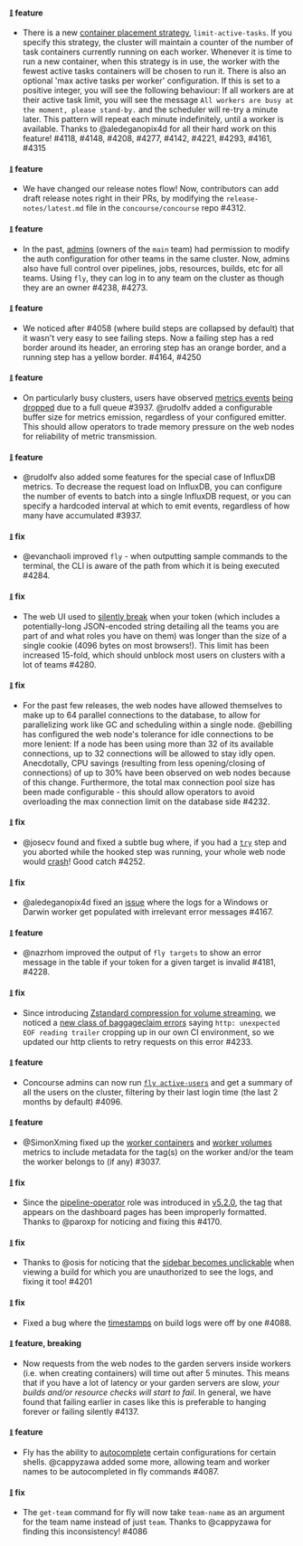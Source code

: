 #### <sub><sup><a name="v550-note-1" href="#v550-note-1">:link:</a></sup></sub> feature

* There is a new [container placement strategy](https://concourse-ci.org/container-placement.html), `limit-active-tasks`. If you specify this strategy, the cluster will maintain a counter of the number of task containers currently running on each worker. Whenever it is time to run a new container, when this strategy is in use, the worker with the fewest active tasks containers will be chosen to run it.
  There is also an optional 'max active tasks per worker' configuration. If this is set to a positive integer, you will see the following behaviour: If all workers are at their active task limit, you will see the message `All workers are busy at the moment, please stand-by.` and the scheduler will re-try a minute later. This pattern will repeat each minute indefinitely, until a worker is available.
  Thanks to @aledeganopix4d for all their hard work on this feature! #4118, #4148, #4208, #4277, #4142, #4221, #4293, #4161, #4315

#### <sub><sup><a name="v550-note-2" href="#v550-note-2">:link:</a></sup></sub> feature

* We have changed our release notes flow! Now, contributors can add draft release notes right in their PRs, by modifying the `release-notes/latest.md` file in the `concourse/concourse` repo #4312.

#### <sub><sup><a name="v550-note-3" href="#v550-note-3">:link:</a></sup></sub> feature

* In the past, [admins](https://concourse-ci.org/user-roles.html#concourse-admin) (owners of the `main` team) had permission to modify the auth configuration for other teams in the same cluster. Now, admins also have full control over pipelines, jobs, resources, builds, etc for all teams. Using `fly`, they can log in to any team on the cluster as though they are an owner #4238, #4273.

#### <sub><sup><a name="v550-note-4" href="#v550-note-4">:link:</a></sup></sub> feature
* We noticed after #4058 (where build steps are collapsed by default) that it wasn't very easy to see failing steps.
  Now a failing step has a red border around its header, an erroring step has an orange border, and a running step has a yellow border. #4164, #4250

#### <sub><sup><a name="v550-note-5" href="#v550-note-5">:link:</a></sup></sub> feature

* On particularly busy clusters, users have observed [metrics events](https://github.com/concourse/concourse/issues/3674) [being dropped](https://github.com/concourse/concourse/issues/3769) due to a full queue #3937. @rudolfv added a configurable buffer size for metrics emission, regardless of your configured emitter. This should allow operators to trade memory pressure on the web nodes for reliability of metric transmission.

#### <sub><sup><a name="v550-note-6" href="#v550-note-6">:link:</a></sup></sub> feature

* @rudolfv also added some features for the special case of InfluxDB metrics. To decrease the request load on InfluxDB, you can configure the number of events to batch into a single InfluxDB request, or you can specify a hardcoded interval at which to emit events, regardless of how many have accumulated #3937.

#### <sub><sup><a name="v550-note-7" href="#v550-note-7">:link:</a></sup></sub> fix

* @evanchaoli improved `fly` - when outputting sample commands to the terminal, the CLI is aware of the path from which it is being executed #4284.

#### <sub><sup><a name="v550-note-8" href="#v550-note-8">:link:</a></sup></sub> fix

* The web UI used to [silently break](https://github.com/concourse/concourse/issues/3141) when your token (which includes a potentially-long JSON-encoded string detailing all the teams you are part of and what roles you have on them) was longer than the size of a single cookie (4096 bytes on most browsers!). This limit has been increased 15-fold, which should unblock most users on clusters with a lot of teams #4280.

#### <sub><sup><a name="v550-note-9" href="#v550-note-9">:link:</a></sup></sub> fix

* For the past few releases, the web nodes have allowed themselves to make up to 64 parallel connections to the database, to allow for parallelizing work like GC and scheduling within a single node. @ebilling has configured the web node's tolerance for idle connections to be more lenient: If a node has been using more than 32 of its available connections, up to 32 connections will be allowed to stay idly open. Anecdotally, CPU savings (resulting from less opening/closing of connections) of up to 30% have been observed on web nodes because of this change. Furthermore, the total max connection pool size has been made configurable - this should allow operators to avoid overloading the max connection limit on the database side #4232.

#### <sub><sup><a name="v550-note-10" href="#v550-note-10">:link:</a></sup></sub> fix

* @josecv found and fixed a subtle bug where, if you had a [`try`](https://concourse-ci.org/try-step.html) step and you aborted while the hooked step was running, your whole web node would [crash](https://github.com/concourse/concourse/issues/3989)! Good catch #4252.

#### <sub><sup><a name="v550-note-11" href="#v550-note-11">:link:</a></sup></sub> fix

* @aledeganopix4d fixed an [issue](https://github.com/concourse/concourse/issues/4180) where the logs for a Windows or Darwin worker get populated with irrelevant error messages #4167.

#### <sub><sup><a name="v550-note-12" href="#v550-note-12">:link:</a></sup></sub> feature

* @nazrhom improved the output of `fly targets` to show an error message in the table if your token for a given target is invalid #4181, #4228.

#### <sub><sup><a name="v550-note-13" href="#v550-note-13">:link:</a></sup></sub> fix

* Since introducing [Zstandard compression for volume streaming](https://github.com/concourse/concourse/releases#v540-note-1), we noticed a [new class of baggageclaim errors](https://github.com/concourse/retryhttp/issues/8) saying `http: unexpected EOF reading trailer` cropping up in our own CI environment, so we updated our http clients to retry requests on this error #4233.

#### <sub><sup><a name="v550-note-14" href="#v550-note-14">:link:</a></sup></sub> feature

* Concourse admins can now run [`fly active-users`](https://concourse-ci.org/managing-teams.html#fly-active-users) and get a summary of all the users on the cluster, filtering by their last login time (the last 2 months by default) #4096.

#### <sub><sup><a name="v550-note-15" href="#v550-note-15">:link:</a></sup></sub> feature

* @SimonXming fixed up the [worker containers](https://concourse-ci.org/metrics.html#worker%20containers) and [worker volumes](https://concourse-ci.org/metrics.html#worker%20volumes) metrics to include metadata for the tag(s) on the worker and/or the team the worker belongs to (if any) #3037.

#### <sub><sup><a name="v550-note-16" href="#v550-note-16">:link:</a></sup></sub> fix

* Since the [pipeline-operator](https://concourse-ci.org/user-roles.html#team-pipeline-operator-role) role was introduced in [v5.2.0](https://github.com/concourse/concourse/releases#v520-note-3), the tag that appears on the dashboard pages has been improperly formatted. Thanks to @paroxp for noticing and fixing this #4170.

#### <sub><sup><a name="v550-note-17" href="#v550-note-17">:link:</a></sup></sub> fix

* Thanks to @osis for noticing that the [sidebar becomes unclickable](https://github.com/concourse/concourse/issues/4190) when viewing a build for which you are unauthorized to see the logs, and fixing it too! #4201

#### <sub><sup><a name="v550-note-18" href="#v550-note-18">:link:</a></sup></sub> fix

* Fixed a bug where the [timestamps](https://github.com/concourse/concourse/issues/3942) on build logs were off by one #4088.

#### <sub><sup><a name="v550-note-19" href="#v550-note-19">:link:</a></sup></sub> feature, breaking

* Now requests from the web nodes to the garden servers inside workers (i.e. when creating containers) will time out after 5 minutes. This means that if you have a lot of latency or your garden servers are slow, _your builds and/or resource checks will start to fail_. In general, we have found that failing earlier in cases like this is preferable to hanging forever or failing silently #4137.

#### <sub><sup><a name="v550-note-20" href="#v550-note-20">:link:</a></sup></sub> feature

* Fly has the ability to [autocomplete](https://concourse-ci.org/fly.html#fly-completion) certain configurations for certain shells. @cappyzawa added some more, allowing team and worker names to be autocompleted in fly commands #4087.

#### <sub><sup><a name="v550-note-21" href="#v550-note-21">:link:</a></sup></sub> fix

* The `get-team` command for fly will now take `team-name` as an argument for the team name instead of just `team`. Thanks to @cappyzawa for finding this inconsistency! #4086
